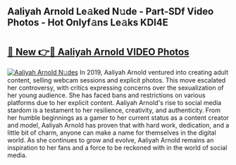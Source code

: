 ## Aaliyah Arnold Le𝚊ked N𝚞de - Part-SDf Video Photos - Hot Onlyf𝚊ns Le𝚊ks KDI4E

# <h2><a href="http://ab47600.deff.icu/?id=Aaliyah+Arnold">🔗 New 👉🔴 Aaliyah Arnold VIDEO Photos</a></h2>

[![Aaliyah Arnold N𝚞des](https://i.imgur.com/rIISA9y.gif)](http://ab47600.deff.icu/?id=Aaliyah+Arnold)
In 2019, Aaliyah Arnold ventured into creating adult content, selling webcam sessions and explicit photos. This move escalated her controversy, with critics expressing concerns over the sexualization of her young audience. She has faced bans and restrictions on various platforms due to her explicit content. Aaliyah Arnold's rise to social media stardom is a testament to her resilience, creativity, and authenticity. From her humble beginnings as a gamer to her current status as a content creator and model, Aaliyah Arnold has proven that with hard work, dedication, and a little bit of charm, anyone can make a name for themselves in the digital world. As she continues to grow and evolve, Aaliyah Arnold remains an inspiration to her fans and a force to be reckoned with in the world of social media.
